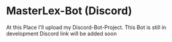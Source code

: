 # MasterLex-Bot (Discord)

At this Place I'll upload my Discord-Bot-Project.
This Bot is still in development
Discord link will be added soon
